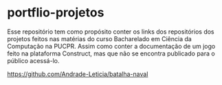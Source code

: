 # portflio-projetos

Esse repositório tem como propósito conter os links dos repositórios dos projetos feitos nas matérias do curso Bacharelado em Ciência da Computação na PUCPR. Assim como conter a documentação de um jogo feito na plataforma Construct, mas que não se encontra publicado para o público acessá-lo. 

https://github.com/Andrade-Leticia/batalha-naval 
